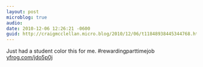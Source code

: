 ```yaml
---
layout: post
microblog: true
audio: 
date: 2010-12-06 12:26:21 -0600
guid: http://craigmcclellan.micro.blog/2010/12/06/t11848938445344768.html
---
```

Just had a student color this for me. #rewardingparttimejob [yfrog.com/jdo5p0j](http://yfrog.com/jdo5p0j)
